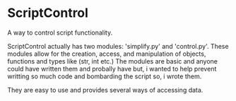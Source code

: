 # ScriptControl
A way to control script functionality.

ScriptControl actually has two modules: 'simplify.py' and 'control.py'.
These modules allow for the creation, access, and manipulation of objects, functions and types like (str, int etc.)
The modules are basic and anyone could have written them and probally have but, i wanted to help prevent writting
so much code and bombarding the script so, i wrote them.

They are easy to use and provides several ways of accessing data.
